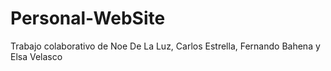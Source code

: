 # Personal-WebSite
Trabajo colaborativo de Noe De La Luz, Carlos Estrella, Fernando Bahena y Elsa Velasco 
